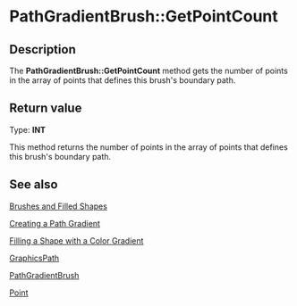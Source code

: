 # PathGradientBrush::GetPointCount

## Description

The **PathGradientBrush::GetPointCount** method gets the number of points in the array of points that defines this brush's boundary path.

## Return value

Type: **INT**

This method returns the number of points in the array of points that defines this brush's boundary path.

## See also

[Brushes and Filled Shapes](https://learn.microsoft.com/windows/desktop/gdiplus/-gdiplus-brushes-and-filled-shapes-about)

[Creating a Path Gradient](https://learn.microsoft.com/windows/desktop/gdiplus/-gdiplus-creating-a-path-gradient-use)

[Filling a Shape with a Color Gradient](https://learn.microsoft.com/windows/desktop/gdiplus/-gdiplus-filling-a-shape-with-a-color-gradient-use)

[GraphicsPath](https://learn.microsoft.com/windows/desktop/api/gdipluspath/nl-gdipluspath-graphicspath)

[PathGradientBrush](https://learn.microsoft.com/windows/desktop/api/gdipluspath/nl-gdipluspath-pathgradientbrush)

[Point](https://learn.microsoft.com/windows/desktop/api/gdiplustypes/nl-gdiplustypes-point)